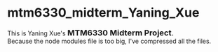 # mtm6330_midterm_Yaning_Xue
This is Yaning Xue's <font size="4"><b>MTM6330 Midterm Project</b>.</font><br/>
Because the node modules file is too big, I've compressed all the files.
